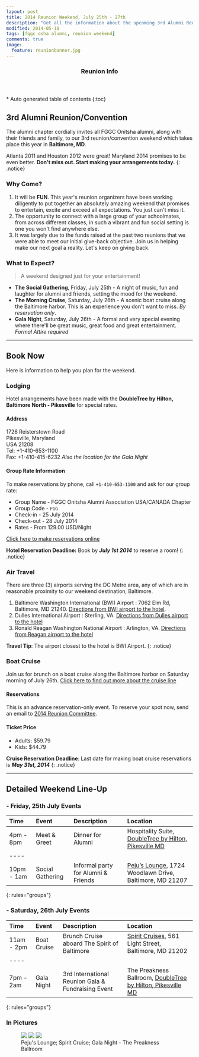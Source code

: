 ```yaml
---
layout: post
title: 2014 Reunion Weekend, July 25th - 27th
description: "Get all the information about the upcoming 3rd Alumni Reunion Weekend."
modified: 2014-05-10
tags: [fggc osha alumni, reunion weekend]
comments: true
image:
  feature: reunionbanner.jpg
---
```


<section id="table-of-contents" class="toc">
  <header>
    <h3>Reunion Info</h3>
  </header>
<div id="drawer" markdown="1">
*  Auto generated table of contents
{:toc}
</div>
</section><!-- /#table-of-contents -->

## 3rd Alumni Reunion/Convention 

The alumni chapter cordially invites all FGGC Onitsha alumni, along with their friends and family, to our 3rd reunion/convention weekend which takes place this year in **Baltimore, MD**. 

Atlanta 2011 and Houston 2012 were great! Maryland 2014 promises to be even better. **Don't miss out. Start making your arrangements today.**
{: .notice}


### Why Come?

1. It will be **FUN**. This year's reunion organizers have been working diligently to put together an absolutely amazing weekend that promises to entertain, excite and exceed all expectations. You just can't miss it.
2. The opportunity to connect with a large group of your schoolmates, from across different classes, in such a vibrant and fun social setting is one you won't find anywhere else.
3. It was largely due to the funds raised at the past two reunions that we were able to meet our initial give-back objective. Join us in helping make our next goal a reality. Let's keep on giving back.

### What to Expect?

> A weekend designed just for your entertainment!

* **The Social Gathering**, Friday, July 25th - A night of music, fun and laughter for alumni and friends, setting the mood for the weekend. 
* **The Morning Cruise**, Saturday, July 26th - A scenic boat cruise along the Baltimore harbor. This is an experience you don't want to miss. *By reservation only*. 
* **Gala Night**, Saturday, July 26th - A formal and very special evening where there'll be great music, great food and great entertainment. *Formal Attire required*

---

## Book Now

Here is  information to help you plan for the weekend.

### Lodging

Hotel arrangements have been made with the **DoubleTree by Hilton, Baltimore North - Pikesville** for special rates.

#### Address 
1726 Reisterstown Road  
Pikesville, Maryland  
USA 21208  
Tel: +1-410-653-1100  
Fax: +1-410-415-6232 
_Also the location for the Gala Night_ 

#### Group Rate Information
To make reservations by phone, call `+1-410-653-1100` and ask for our group rate: 
 
* Group Name - FGGC Onitsha Alumni Association USA/CANADA Chapter
* Group Code -  `FGG`  
* Check-in -  25 July 2014  
* Check-out -  28 July 2014  
* Rates - From 129.00 USD/Night

[Click here to make reservations online](http://doubletree.hilton.com/en/dt/groups/personalized/P/PIKDTDT-FGG-20140725/index.jhtml?WT.mc_id=POG")

**Hotel Reservation Deadline:** Book by **_July 1st 2014_** to reserve a room!
{: .notice}

### Air Travel

There are three (3) airports serving the DC Metro area, any of which are in reasonable proximity to our weekend destination, Baltimore.  

1. Baltimore Washington International (BWI) Airport : 7062 Elm Rd, Baltimore, MD 21240. [Directions from BWI airport to the hotel]("https://maps.google.com/maps/ms?hl=en&ie=UTF8&msa=0&msid=114377042409989613060.000448f340caff862f70f&ll=39.192884,-76.674614&spn=0.12772,0.219727&z=12&iwloc=000448f36ff880887a391&source=embed").   
2. Dulles International Airport : Sterling, VA. [Directions from Dulles airport to the hotel]("https://maps.google.com/maps/ms?hl=en&ie=UTF8&msa=0&msid=114377042409989613060.000448f340caff862f70f&ll=39.192884,-76.674614&spn=0.12772,0.219727&z=12&iwloc=000448f36ff880887a391&source=embed") 
3. Ronald Reagan Washington National Airport : Arlington, VA. [Directions from Reagan airport to the hotel]("https://maps.google.com/maps/ms?hl=en&ie=UTF8&msa=0&msid=114377042409989613060.000448f340caff862f70f&ll=39.192884,-76.674614&spn=0.12772,0.219727&z=12&iwloc=000448f36ff880887a391&source=embed")   

**Travel Tip**: The airport closest to the hotel is BWI Airport. 
{: .notice} 

### Boat Cruise 

Join us for brunch on a boat cruise along the Baltimore harbor on Saturday morning of July 26th. [Click here to find out more about the cruise line]("http://www.spiritcruisesbaltimore.com/Baltimore/ship")

#### Reservations

This is an advance reservation-only event. To reserve your spot now, send an email to [2014 Reunion Committee](mailto:maryland2014@fggconitsha.com).

#### Ticket Price
* Adults: $59.79  
* Kids: $44.79   

**Cruise Reservation Deadline**: Last date for making boat cruise reservations is **_May 31st, 2014_**
{: .notice}

---

## Detailed Weekend Line-Up

### - Friday, 25th July Events

| Time | Event | Description | Location |
|:--------|:--------|:-------|:--------|
| 4pm - 8pm | Meet & Greet   |  Dinner for Alumni   | Hospitality Suite, [DoubleTree by Hilton, Pikesville MD](http://doubletree3.hilton.com/en/hotels/maryland/doubletree-by-hilton-hotel-baltimore-north-pikesville-PIKDTDT/index.html)  |
|----
| 10pm - 1am | Social Gathering   |  Informal party for Alumni & Friends   | [Peju’s Lounge](http://www.pejuskitchen.com), 1724 Woodlawn Drive, Baltimore, MD 21207  |
{: rules="groups"}

### - Saturday, 26th July Events

| Time | Event | Description | Location |
|:--------|:--------|:-------|:--------|
| 11am - 2pm | Boat Cruise  | Brunch Cruise aboard The Spirit of Baltimore  | [Spirit Cruises](http://www.spiritcruises.com/baltimore),  561 Light Street, Baltimore, MD 21202   |
|----
| 7pm - 2am | Gala Night  |  3rd International Reunion Gala & Fundraising Event  | The Preakness Ballroom, [DoubleTree by Hilton, Pikesville MD](http://doubletree3.hilton.com/en/hotels/maryland/doubletree-by-hilton-hotel-baltimore-north-pikesville-PIKDTDT/index.html) |
{: rules="groups"}

### In Pictures

<figure class="third">
	<a href="{{ site.url }}/images/Peju's Kitchen.jpg"><img src="{{ site.url }}/images/Peju's Kitchen.jpg"></a>
	<a href="{{ site.url }}/images/schoolbus1.jpg"><img src="{{ site.url }}/images/schoolbus1.jpg"></a>
	<ia href="{{ site.url }}/images/dinnerhotel.jpg"><img src="{{ site.url }}/images/dinnerhotel.jpg"></a>
	<figcaption>Peju's Lounge; Spirit Cruise; Gala Night - The Preakness Ballroom</figcaption>
</figure>
